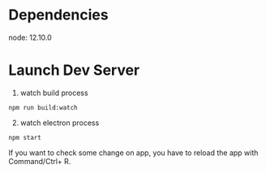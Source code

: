 # Dependencies
node: 12.10.0

# Launch Dev Server
1. watch build process
```
npm run build:watch
```

2. watch electron process
```
npm start
```

If you want to check some change on app, you have to reload the app with Command/Ctrl+ R.
